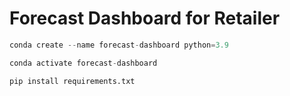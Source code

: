 # Forecast Dashboard for Retailer

```python
conda create --name forecast-dashboard python=3.9
```

```Python
conda activate forecast-dashboard
```

```python
pip install requirements.txt
```


